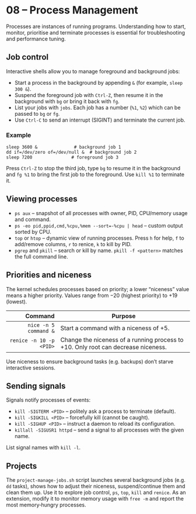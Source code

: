 # 08 – Process Management

Processes are instances of running programs.  Understanding how to start, monitor, prioritise and terminate processes is essential for troubleshooting and performance tuning.

## Job control

Interactive shells allow you to manage foreground and background jobs:

- Start a process in the background by appending `&` (for example, `sleep 300 &`).
- Suspend the foreground job with `Ctrl‑Z`, then resume it in the background with `bg` or bring it back with `fg`.
- List your jobs with `jobs`.  Each job has a number (`%1`, `%2`) which can be passed to `bg` or `fg`.
- Use `Ctrl‑C` to send an interrupt (SIGINT) and terminate the current job.

### Example

    sleep 3600 &              # background job 1
    dd if=/dev/zero of=/dev/null &  # background job 2
    sleep 7200               # foreground job 3

Press `Ctrl‑Z` to stop the third job, type `bg` to resume it in the background and `fg %1` to bring the first job to the foreground.  Use `kill %1` to terminate it.

## Viewing processes

- `ps aux` – snapshot of all processes with owner, PID, CPU/memory usage and command.
- `ps -eo pid,ppid,cmd,%cpu,%mem --sort=-%cpu | head` – custom output sorted by CPU.
- `top` or `htop` – dynamic view of running processes.  Press `h` for help, `f` to add/remove columns, `r` to renice, `k` to kill by PID.
- `pgrep` and `pkill` – search or kill by name.  `pkill -f <pattern>` matches the full command line.

## Priorities and niceness

The kernel schedules processes based on priority; a lower “niceness” value means a higher priority.  Values range from −20 (highest priority) to +19 (lowest).

| Command | Purpose |
|-------:|---------|
| `nice -n 5 command &` | Start a command with a niceness of +5. |
| `renice -n 10 -p <PID>` | Change the niceness of a running process to +10.  Only root can decrease niceness. |

Use niceness to ensure background tasks (e.g. backups) don’t starve interactive sessions.

## Sending signals

Signals notify processes of events:

- `kill -SIGTERM <PID>` – politely ask a process to terminate (default).
- `kill -SIGKILL <PID>` – forcefully kill (cannot be caught).
- `kill -SIGHUP <PID>` – instruct a daemon to reload its configuration.
- `killall -SIGUSR1 httpd` – send a signal to all processes with the given name.

List signal names with `kill -l`.

## Projects

The `project-manage-jobs.sh` script launches several background jobs (e.g. `dd` tasks), shows how to adjust their niceness, suspend/continue them and clean them up.  Use it to explore job control, `ps`, `top`, `kill` and `renice`.  As an extension, modify it to monitor memory usage with `free -m` and report the most memory‑hungry processes.
